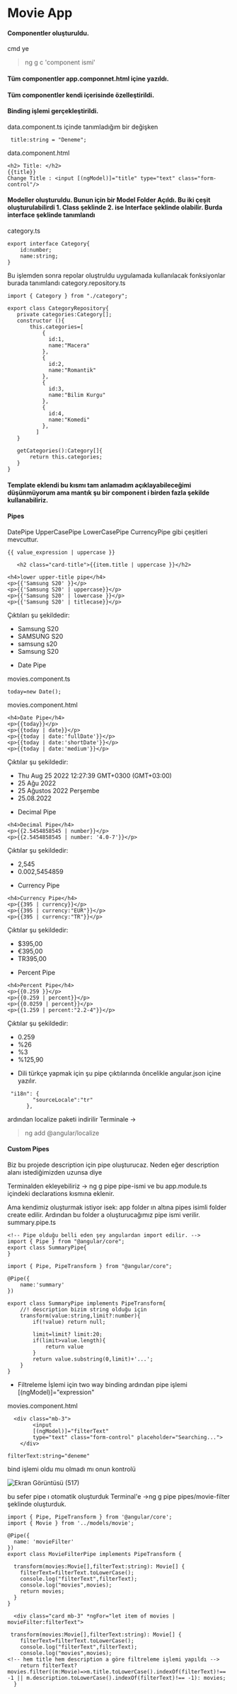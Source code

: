 # Movie App


#### Componentler oluşturuldu.
cmd ye

> ng g c 'component ismi'


#### Tüm componentler app.componnet.html içine yazıldı.

####  Tüm componentler kendi içerisinde özelleştirildi.

#### Binding işlemi gerçekleştirildi.

data.component.ts içinde tanımladığım bir değişken
```
 title:string = "Deneme";
```

data.component.html
```
<h2> Title: </h2> 
{{title}}
Change Title : <input [(ngModel)]="title" type="text" class="form-control"/>
```


#### Modeller oluşturuldu. Bunun için bir Model Folder Açıldı. Bu iki çeşit oluşturulabilirdi 1. Class şeklinde 2. ise Interface şeklinde olabilir. Burda interface şeklinde tanımlandı


category.ts
```
export interface Category{
    id:number;
    name:string;
}
```

Bu işlemden sonra repolar oluştruldu uygulamada kullanılacak fonksiyonlar burada tanımlandı 
category.repository.ts
 ```
import { Category } from "./category";

export class CategoryRepository{
    private categories:Category[];
    constructor (){
        this.categories=[
            {
              id:1,
              name:"Macera"
            },
            {
              id:2,
              name:"Romantik"
            },
            {
              id:3,
              name:"Bilim Kurgu"
            },
            {
              id:4,
              name:"Komedi"
            },
          ]
    }

    getCategories():Category[]{
        return this.categories;
    }
}
 ```

#### Template eklendi bu kısmı tam anlamadım açıklayabileceğimi düşünmüyorum ama mantık şu bir component i birden fazla şekilde kullanabiliriz.

#### Pipes
DatePipe
UpperCasePipe
LowerCasePipe
CurrencyPipe gibi çeşitleri mevcuttur. 

```
{{ value_expression | uppercase }}
```

```
   <h2 class="card-title">{{item.title | uppercase }}</h2>
```

```
<h4>lower upper-title pipe</h4>
<p>{{'Samsung S20' }}</p>
<p>{{'Samsung S20' | uppercase}}</p>
<p>{{'Samsung S20' | lowercase }}</p>
<p>{{'Samsung S20' | titlecase}}</p>
```
Çıktıları şu şekildedir:
- Samsung S20
- SAMSUNG S20
- samsung s20
- Samsung S20

* Date Pipe

movies.component.ts
``` 
today=new Date();
```

movies.component.html
```
<h4>Date Pipe</h4>
<p>{{today}}</p>
<p>{{today | date}}</p>
<p>{{today | date:'fullDate'}}</p>
<p>{{today | date:'shortDate'}}</p>
<p>{{today | date:'medium'}}</p>

```
Çıktılar şu şekildedir:
- Thu Aug 25 2022 12:27:39 GMT+0300 (GMT+03:00)
- 25 Ağu 2022
- 25 Ağustos 2022 Perşembe
- 25.08.2022


* Decimal Pipe

```
<h4>Decimal Pipe</h4>
<p>{{2.5454858545 | number}}</p>
<p>{{2.5454858545 | number: '4.0-7'}}</p>
```

Çıktılar şu şekildedir:
- 2,545
- 0.002,5454859


* Currency Pipe

```
<h4>Currency Pipe</h4>
<p>{{395 | currency}}</p>
<p>{{395 | currency:"EUR"}}</p>
<p>{{395 | currency:"TR"}}</p>
```

Çıktılar şu şekildedir:
- $395,00
- €395,00
- TR395,00


* Percent Pipe

```
<h4>Percent Pipe</h4>
<p>{{0.259 }}</p>
<p>{{0.259 | percent}}</p>
<p>{{0.0259 | percent}}</p>
<p>{{1.259 | percent:"2.2-4"}}</p>
```

Çıktılar şu şekildedir:
- 0.259
- %26
- %3
- %125,90



* Dili türkçe yapmak için şu pipe çıktılarında öncelikle angular.json içine yazılır.

```
 "i18n": {
        "sourceLocale":"tr"
      },
```

ardından localize paketi indirilir
Terminale -> 
> ng add @angular/localize


#### Custom Pipes
Biz bu projede description için pipe oluşturucaz. Neden eğer description alanı istediğimizden uzunsa diye

Terminalden ekleyebiliriz -> ng g pipe pipe-ismi
ve bu app.module.ts içindeki declarations kısmına eklenir.

Ama kendimiz oluşturmak istiyor isek: app folder ın altına pipes isimli folder create edilir.
Ardından bu folder a oluşturucağımız pipe ismi verilir.
summary.pipe.ts

```
<!-- Pipe olduğu belli eden şey angulardan import edilir. -->
import { Pipe } from "@angular/core";
export class SummaryPipe{
}
```

```
import { Pipe, PipeTransform } from "@angular/core";

@Pipe({
    name:'summary'
})

export class SummaryPipe implements PipeTransform{
    //! description bizim string olduğu için
    transform(value:string,limit?:number){
        if(!value) return null;

        limit=limit? limit:20;
        if(limit>value.length){
            return value
        }
        return value.substring(0,limit)+'...';
    }
}

```

* Filtreleme İşlemi için two way binding ardından pipe işlemi
[(ngModel)]="expression"

movies.component.html
```
  <div class="mb-3">
        <input 
        [(ngModel)]="filterText"
        type="text" class="form-control" placeholder="Searching...">
    </div>
```

```
filterText:string="deneme"
```

bind işlemi oldu mu olmadı mı onun kontrolü

![Ekran Görüntüsü (517)](https://user-images.githubusercontent.com/74673470/186638437-4ab7cd7a-67ec-41b6-b936-25da7bd249f8.png)


bu sefer pipe ı otomatik oluşturduk
Terminal'e ->ng g pipe pipes/movie-filter şeklinde oluşturduk.


```
import { Pipe, PipeTransform } from '@angular/core';
import { Movie } from '../models/movie';

@Pipe({
  name: 'movieFilter'
})
export class MovieFilterPipe implements PipeTransform {

  transform(movies:Movie[],filterText:string): Movie[] {
    filterText=filterText.toLowerCase();
    console.log("filterText",filterText);
    console.log("movies",movies);
    return movies;
  }
}
```


```
  <div class="card mb-3" *ngFor="let item of movies | movieFilter:filterText">
```


```
 transform(movies:Movie[],filterText:string): Movie[] {
    filterText=filterText.toLowerCase();
    console.log("filterText",filterText);
    console.log("movies",movies);
<!-- hem title hem description a göre filtreleme işlemi yapıldı -->
    return filterText? movies.filter((m:Movie)=>m.title.toLowerCase().indexOf(filterText)!== -1 || m.description.toLowerCase().indexOf(filterText)!== -1): movies;
  }
```